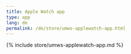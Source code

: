 ```yaml
---
title: Apple Watch app
type: app
lang: de
permalink: /de/store/umws-applewatch-app.html
---
```


{% include store/umws-applewatch-app.md %}
